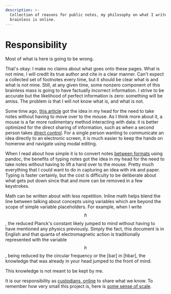 ```yaml
---
description: >-
  Collection of reasons for public notes, my philosophy on what I write, and why
  brainless is online.
---
```


# Responsibility

Most of what is here is going to be wrong. 

That's okay: I make no claims about what goes onto these pages. What is not mine, I will credit its true author and cite in a clear manner. Can't expect a collected set of footnotes every time, but it should be clear what is and what is not mine. Still, at any given time, some nonzero component of this brainless mass is going to have factually incorrect information. I strive to be accurate but the likelihood of perfect information is zero: something will be amiss. The problem is that I will not know what is, and what is not. 

Some time ago, [this article](https://jamesbvaughan.com/markdown-pandoc-notes/) got the idea in my head for the need to take notes without having to move over to the mouse. As I think more about it, a mouse is a far more rudimentary method interacting with data: it is better optimized for the direct sharing of information, such as when a second person takes [direct control](https://www.youtube.com/watch?v=p3h8ZnXLsRg). For a single person wanting to communicate an idea directly to an electronic screen, it is much easier to keep the hands on homerow and navigate using modal editing. 

When I read about how simple it is to convert notes [between formats](https://jamesbvaughan.com/markdown-pandoc-notes/) using pandoc, the benefits of typing notes got the idea in my head for the need to take notes without having to lift a hand over to the mouse. Pretty much everything that I could want to do in capturing an idea with ink and paper. Typing is faster certainly, but the cost is difficulty to be deliberate about what gets put down since that and more can be removed in a few keystrokes. 

Math can be written about with less repetition. Inline math helps blend the line between talking about concepts using variables which are beyond the scope of simple variable placeholders. For example, when I write $$\hbar$$, the reduced Planck's constant likely jumped to mind without having to have mentioned any physics previously. Simply the fact, this document is in English and that quanta of electromagnetic action is traditionally represented with the variable $$h$$, being reduced by the circular frequency or the \[bar\] in \[hbar\], the knowledge that was already in your head jumped to the front of mind.

This knowledge is not meant to be kept by me. 

It is our responsibility as [custodians, online](http://custodians.online/) to share what we know. To remember how very small this project is, here is [some sense of scale](http://stars.chromeexperiments.com/). 

 





